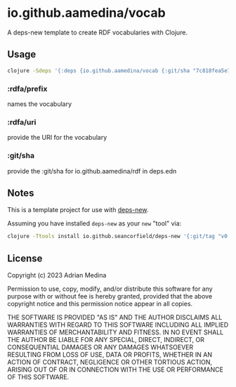 # io.github.aamedina/vocab
A deps-new template to create RDF vocabularies with Clojure.

## Usage

``` bash
clojure -Sdeps '{:deps {io.github.aamedina/vocab {:git/sha "7c818fea5e709e16afa24f68d6d8098a75078948"}}}' -Tnew create :template aamedina/vocab :name net.wikipunk/example :rdfa/prefix "example" :rdfa/uri '"https://wikipunk.net/example/"' :git/sha '"2a7f7ac434e2dac11b48e8b9b09bb39c96c05e89"'
```

### :rdfa/prefix 
names the vocabulary
### :rdfa/uri
provide the URI for the vocabulary
### :git/sha
provide the :git/sha for io.github.aamedina/rdf in deps.edn

## Notes

This is a template project for use with [deps-new](https://github.com/seancorfield/deps-new).

Assuming you have installed `deps-new` as your `new` "tool" via:

```bash
clojure -Ttools install io.github.seancorfield/deps-new '{:git/tag "v0.5.0"}' :as new
```

## License
Copyright (c) 2023 Adrian Medina

Permission to use, copy, modify, and/or distribute this software for
any purpose with or without fee is hereby granted, provided that the
above copyright notice and this permission notice appear in all
copies.

THE SOFTWARE IS PROVIDED "AS IS" AND THE AUTHOR DISCLAIMS ALL
WARRANTIES WITH REGARD TO THIS SOFTWARE INCLUDING ALL IMPLIED
WARRANTIES OF MERCHANTABILITY AND FITNESS. IN NO EVENT SHALL THE
AUTHOR BE LIABLE FOR ANY SPECIAL, DIRECT, INDIRECT, OR CONSEQUENTIAL
DAMAGES OR ANY DAMAGES WHATSOEVER RESULTING FROM LOSS OF USE, DATA OR
PROFITS, WHETHER IN AN ACTION OF CONTRACT, NEGLIGENCE OR OTHER
TORTIOUS ACTION, ARISING OUT OF OR IN CONNECTION WITH THE USE OR
PERFORMANCE OF THIS SOFTWARE.
